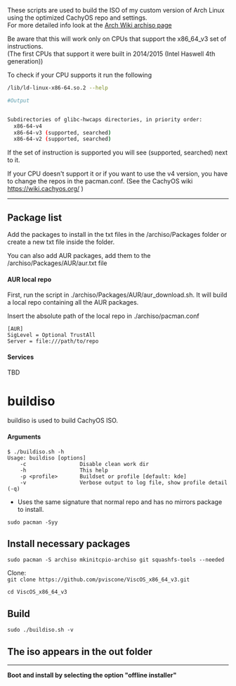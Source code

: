 These scripts are used to build the ISO of my custom version of Arch Linux using the optimized CachyOS repo and settings.\
For more detailed info look at the [Arch Wiki archiso page](https://wiki.archlinux.org/title/archiso) 

Be aware that this will work only on CPUs that support the x86_64_v3 set of instructions.\
(The first CPUs that support it were built in 2014/2015 (Intel Haswell 4th generation))

To check if your CPU supports it run the following

```bash
/lib/ld-linux-x86-64.so.2 --help
```

```bash
#Output


Subdirectories of glibc-hwcaps directories, in priority order:
  x86-64-v4
  x86-64-v3 (supported, searched)
  x86-64-v2 (supported, searched)


```

If the set of instruction is supported you will see (supported, searched) next to it.

If your CPU doesn't support it or if you want to use the v4 version, you have to change the repos in the pacman.conf. (See the CachyOS wiki https://wiki.cachyos.org/ )

---

## Package list

Add the packages to install in the txt files in the /archiso/Packages folder or create a new txt file inside the folder.

You can also add  AUR packages, add them to the /archiso/Packages/AUR/aur.txt file 

#### AUR local repo

First, run the script in ./archiso/Packages/AUR/aur_download.sh. It will build a local repo containing all the AUR packages.

Insert the absolute path of the local repo in ./archiso/pacman.conf

```
[AUR]
SigLevel = Optional TrustAll
Server = file:///path/to/repo
```

#### Services

TBD

# buildiso

buildiso is used to build CachyOS ISO.

#### Arguments

```
$ ./buildiso.sh -h
Usage: buildiso [options]
    -c                 Disable clean work dir
    -h                 This help
    -p <profile>       Buildset or profile [default: kde]
    -v                 Verbose output to log file, show profile detail (-q)
```

* Uses the same signature that normal repo and has no mirrors package to install.

`sudo pacman -Syy`

## Install necessary packages

`sudo pacman -S archiso mkinitcpio-archiso git squashfs-tools --needed`

Clone:\
`git clone https://github.com/pviscone/ViscOS_x86_64_v3.git`

`cd ViscOS_x86_64_v3`

## Build

`sudo ./buildiso.sh -v`

## The iso appears in the out folder

---

**Boot and install by selecting the option "offline installer"**
